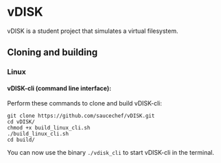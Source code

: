 # vDISK
vDISK is a student project that simulates a virtual filesystem.

## Cloning and building
### Linux 
#### vDISK-cli (command line interface):
Perform these commands to clone and build vDISK-cli:
```
git clone https://github.com/saucechef/vDISK.git
cd vDISK/
chmod +x build_linux_cli.sh
./build_linux_cli.sh
cd build/
```
You can now use the binary `./vdisk_cli` to start vDISK-cli in the terminal.

